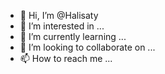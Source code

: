 - 👋 Hi, I’m @Halisaty
- 👀 I’m interested in ...
- 🌱 I’m currently learning ...
- 💞️ I’m looking to collaborate on ...
- 📫 How to reach me ...

<!---
Halisaty/Halisaty is a ✨ special ✨ repository because its `README.md` (this file) appears on your GitHub profile.
You can click the Preview link to take a look at your changes.
--->
